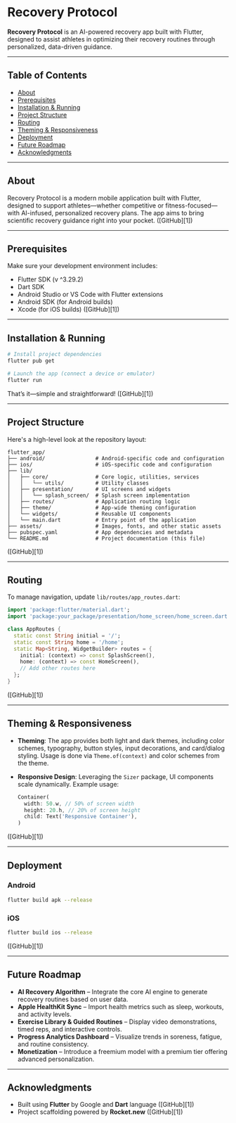 # Recovery Protocol

**Recovery Protocol** is an AI-powered recovery app built with Flutter, designed to assist athletes in optimizing their recovery routines through personalized, data-driven guidance.

---

## Table of Contents

* [About](#about)
* [Prerequisites](#prerequisites)
* [Installation & Running](#installation--running)
* [Project Structure](#project-structure)
* [Routing](#routing)
* [Theming & Responsiveness](#theming--responsiveness)
* [Deployment](#deployment)
* [Future Roadmap](#future-roadmap)
* [Acknowledgments](#acknowledgments)

---

## About

Recovery Protocol is a modern mobile application built with Flutter, designed to support athletes—whether competitive or fitness-focused—with AI-infused, personalized recovery plans. The app aims to bring scientific recovery guidance right into your pocket. ([GitHub][1])

---

## Prerequisites

Make sure your development environment includes:

* Flutter SDK (v ^3.29.2)
* Dart SDK
* Android Studio or VS Code with Flutter extensions
* Android SDK (for Android builds)
* Xcode (for iOS builds) ([GitHub][1])

---

## Installation & Running

```bash
# Install project dependencies
flutter pub get

# Launch the app (connect a device or emulator)
flutter run
```

That’s it—simple and straightforward! ([GitHub][1])

---

## Project Structure

Here's a high-level look at the repository layout:

```
flutter_app/
├── android/                # Android-specific code and configuration
├── ios/                    # iOS-specific code and configuration
├── lib/
│   ├── core/               # Core logic, utilities, services
│   │   └── utils/          # Utility classes
│   ├── presentation/       # UI screens and widgets
│   │   └── splash_screen/  # Splash screen implementation
│   ├── routes/             # Application routing logic
│   ├── theme/              # App-wide theming configuration
│   └── widgets/            # Reusable UI components
│   └── main.dart           # Entry point of the application
├── assets/                 # Images, fonts, and other static assets
├── pubspec.yaml            # App dependencies and metadata
└── README.md               # Project documentation (this file)
```

([GitHub][1])

---

## Routing

To manage navigation, update `lib/routes/app_routes.dart`:

```dart
import 'package:flutter/material.dart';
import 'package:your_package/presentation/home_screen/home_screen.dart';

class AppRoutes {
  static const String initial = '/';
  static const String home = '/home';
  static Map<String, WidgetBuilder> routes = {
    initial: (context) => const SplashScreen(),
    home: (context) => const HomeScreen(),
    // Add other routes here
  };
}
```

([GitHub][1])

---

## Theming & Responsiveness

* **Theming**: The app provides both light and dark themes, including color schemes, typography, button styles, input decorations, and card/dialog styling. Usage is done via `Theme.of(context)` and color schemes from the theme.
* **Responsive Design**: Leveraging the `Sizer` package, UI components scale dynamically. Example usage:

  ```dart
  Container(
    width: 50.w, // 50% of screen width
    height: 20.h, // 20% of screen height
    child: Text('Responsive Container'),
  )
  ```

([GitHub][1])

---

## Deployment

### Android

```bash
flutter build apk --release
```

### iOS

```bash
flutter build ios --release
```

([GitHub][1])

---

## Future Roadmap

* **AI Recovery Algorithm** – Integrate the core AI engine to generate recovery routines based on user data.
* **Apple HealthKit Sync** – Import health metrics such as sleep, workouts, and activity levels.
* **Exercise Library & Guided Routines** – Display video demonstrations, timed reps, and interactive controls.
* **Progress Analytics Dashboard** – Visualize trends in soreness, fatigue, and routine consistency.
* **Monetization** – Introduce a freemium model with a premium tier offering advanced personalization.

---

## Acknowledgments

* Built using **Flutter** by Google and **Dart** language ([GitHub][1])
* Project scaffolding powered by **Rocket.new** ([GitHub][1])
